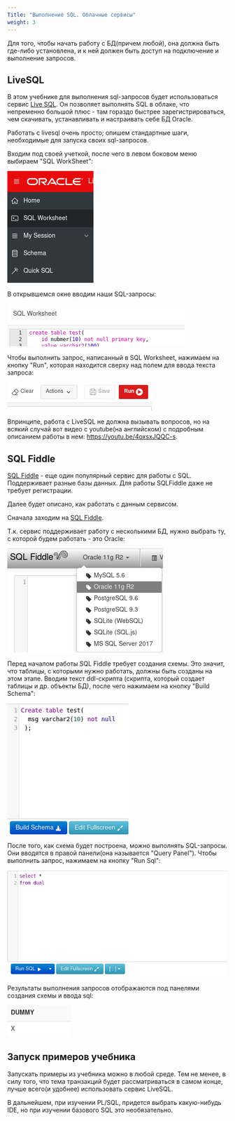 ```yaml
---
Title: "Выполнение SQL. Облачные сервисы"
weight: 3
---
```


Для того, чтобы начать работу с БД(причем любой), она должна быть
где-либо установлена, и к ней должен быть доступ на подключение и
выполнение запросов.

## LiveSQL

В этом учебнике для выполнения sql-запросов будет использоваться сервис
[Live SQL](https://livesql.oracle.com/). Он позволяет выполнять SQL в
облаке, что непременно большой плюс - там гораздо быстрее
зарегистрироваться, чем скачивать, устанавливать и настраивать себе БД
Oracle.

Работать с livesql очень просто; опишем стандартные шаги, необходимые
для запуска своих sql-запросов.

Входим под своей учеткой, после чего в левом боковом меню выбираем "SQL
WorkSheet":

![](/img/1_intro/livesql_1.png)

В открывшемся окне вводим наши SQL-запросы:

![](/img/1_intro/livesql_2.png)

Чтобы выполнить запрос, написанный в SQL Worksheet, нажимаем на кнопку
"Run", которая находится сверху над полем для ввода текста запроса:

![](/img/1_intro/livesql_3.png)

Впринципе, работа с LiveSQL не должна вызывать вопросов, но на всякий
случай вот видео с youtube(на английском) c подробным описанием работы в
нем: <https://youtu.be/4oxsxJQQC-s>.

## SQL Fiddle

[SQL Fiddle](http://sqlfiddle.com/) - еще один популярный сервис для
работы с SQL. Поддерживает разные базы данных. Для работы SQLFiddle даже
не требует регистрации.

Далее будет описано, как работать с данным сервисом.

Сначала заходим на [SQL Fiddle](http://sqlfiddle.com/).

Т.к. сервис поддерживает работу с несколькими БД, нужно выбрать ту, с
которой будем работать - это Oracle:

![](/img/1_intro/sqlfiddle_1.png)

Перед началом работы SQL Fiddle требует создания схемы. Это значит, что
таблицы, с которыми нужно работать, должны быть созданы на этом этапе.
Вводим текст ddl-скрипта (скрипта, который создает таблицы и др. объекты
БД), после чего нажимаем на кнопку "Build Schema":

![](/img/1_intro/sqlfiddle_4.png)

После того, как схема будет построена, можно выполнять SQL-запросы. Они
вводятся в правой панели(она называется "Query Panel"). Чтобы выполнить
запрос, нажимаем на кнопку "Run Sql":

![](/img/1_intro/sqlfiddle_2.png)

Результаты выполнения запросов отображаются под панелями создания схемы
и ввода sql:

![](/img/1_intro/sqlfiddle_3.png)

## Запуск примеров учебника

Запускать примеры из учебника можно в любой среде. Тем не менее, в силу
того, что тема транзакций будет рассматриваться в самом конце, лучше
всего(и удобнее) использовать сервис LiveSQL.

В дальнейшем, при изучении PL/SQL, придется выбрать какую-нибудь IDE, но
при изучении базового SQL это необязательно.
